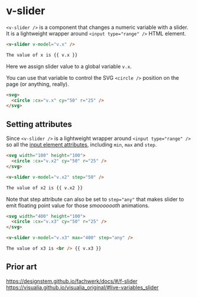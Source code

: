 # v-slider

`<v-slider />` is a component that changes a numeric variable with a slider. It is a lightweight wrapper around `<input type="range" />` HTML element.

```md
<v-slider v-model="v.x" />

The value of x is {{ v.x }}
```

Here we assign slider value to a global variable `v.x`.

You can use that variable to control the SVG `<circle />` position on the page (or anything, really).

```md
<svg>
  <circle :cx="v.x" cy="50" r="25" />
</svg>
```

## Setting attributes

Since `<v-slider />` is a lightweight wrapper around `<input type="range" />` so all the [input element attributes](https://developer.mozilla.org/en-US/docs/Web/HTML/Element/input/range), including `min`, `max` and `step`.

```md
<svg width="100" height="100">
  <circle :cx="v.x2" cy="50" r="25" />
</svg>

<v-slider v-model="v.x2" step="50" />

The value of x2 is {{ v.x2 }}
```

Note that step attribute can also be set to `step="any"` that makes slider to emit floating point value for those _smooooooth_ animations.

```md
<svg width="400" height="100">
  <circle :cx="v.x3" cy="50" r="25" />
</svg>

<v-slider v-model="v.x3" max="400" step="any" />

The value of x3 is <br /> {{ v.x3 }}
```

## Prior art

https://designstem.github.io/fachwerk/docs/#/f-slider
https://visualia.github.io/visualia_original/#live-variables_slider
